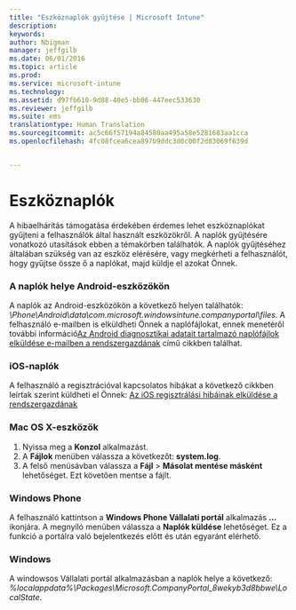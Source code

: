 ```yaml
---
title: "Eszköznaplók gyűjtése | Microsoft Intune"
description: 
keywords: 
author: Nbigman
manager: jeffgilb
ms.date: 06/01/2016
ms.topic: article
ms.prod: 
ms.service: microsoft-intune
ms.technology: 
ms.assetid: d97fb610-9d88-40e5-bb06-447eec533630
ms.reviewer: jeffgilb
ms.suite: ems
translationtype: Human Translation
ms.sourcegitcommit: ac5c66f57194a84580aa495a58e5281683aa1cca
ms.openlocfilehash: 4fc08fcea6cea897b9ddc3d0c00f2d83069f639d


---
```


# Eszköznaplók

A hibaelhárítás támogatása érdekében érdemes lehet eszköznaplókat gyűjteni a felhasználók által használt eszközökről. A naplók gyűjtésére vonatkozó utasítások ebben a témakörben találhatók. A naplók gyűjtéséhez általában szükség van az eszköz elérésére, vagy megkérheti a felhasználót, hogy gyűjtse össze ő a naplókat, majd küldje el azokat Önnek. 

### A naplók helye Android-eszközökön
A naplók az Android-eszközökön a következő helyen találhatók: *<Android Device>\Phone\Android\data\com.microsoft.windowsintune.companyportal\files*. A felhasználó e-mailben is elküldheti Önnek a naplófájlokat, ennek menetéről további információ[Az Android diagnosztikai adatait tartalmazó naplófájlok elküldése e-mailben a rendszergazdának](/intune/enduser/send-diagnostic-data-logs-to-your-it-administrator-using-email-android) című cikkben találhat.

### iOS-naplók

A felhasználó a regisztrációval kapcsolatos hibákat a következő cikkben leírtak szerint küldheti el Önnek: [Az iOS regisztrálási hibáinak elküldése a rendszergazdának](/intune/enduser/send-errors-to-your-it-admin-ios)

### Mac OS X-eszközök

1. Nyissa meg a **Konzol** alkalmazást.
2. A **Fájlok** menüben válassza a következőt: **system.log**.
3. A felső menüsávban válassza a **Fájl** > **Másolat mentése másként** lehetőséget. Ezt követően mentse a fájlt.

### Windows Phone

A felhasználó kattintson a **Windows Phone Vállalati portál** alkalmazás **…** ikonjára. A megnyíló menüben válassza a **Naplók küldése** lehetőséget. Ez a funkció a portálra való bejelentkezés előtt és után egyaránt elérhető.

### Windows

A windowsos Vállalati portál alkalmazásban a naplók helye a következő: *%localappdata%\Packages\Microsoft.CompanyPortal_8wekyb3d8bbwe\LocalState*.



<!--HONumber=Jun16_HO4-->



